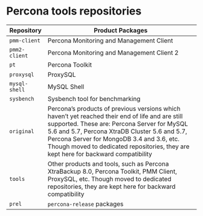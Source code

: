 # Percona tools repositories

| Repository    | Product Packages                          |
| ------------- | ----------------------------------------- |
| `pmm-client`  | Percona Monitoring and Management Client  |
| `pmm2-client` | Percona Monitoring and Management Client 2|
| `pt`          | Percona Toolkit                           |
| `proxysql`    | ProxySQL                                  |
| `mysql-shell` | MySQL Shell                               |
| `sysbench`    | Sysbench tool for benchmarking            |
| `original`    | Percona’s products of previous versions which haven’t yet reached their end of life and are still supported. These are: Percona Server for MySQL 5.6 and 5.7, Percona XtraDB Cluster 5.6 and 5.7, Percona Server for MongoDB 3.4 and 3.6, etc. Though moved to dedicated repositories, they are kept here for backward compatibility |
| `tools`       | Other products and tools, such as Percona XtraBackup 8.0, Percona Toolkit, PMM Client, ProxySQL, etc. Though moved to dedicated repositories, they are kept here for backward compatibility |
| `prel`        | `percona-release` packages                  |
